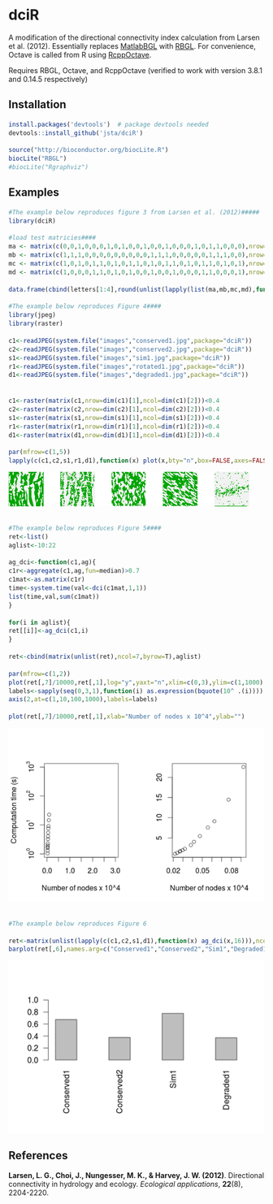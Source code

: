 dciR
====

A modification of the directional connectivity index calculation from Larsen et al. (2012). Essentially replaces [MatlabBGL](http://dgleich.github.com/matlab-bgl/) with [RBGL](http://www.bioconductor.org/packages/release/bioc/html/RBGL.html). For convenience, Octave is called from R using [RcppOctave](http://cran.r-project.org/web/packages/RcppOctave/index.html).

Requires RBGL, Octave, and RcppOctave (verified to work with version 3.8.1 and 0.14.5 respectively)



## Installation
  ```R
  install.packages('devtools')  # package devtools needed
  devtools::install_github('jsta/dciR')
  
  source("http://bioconductor.org/biocLite.R")
  biocLite("RBGL")
  #biocLite("Rgraphviz")
  ```
  
## Examples
   ```R
   #The example below reproduces figure 3 from Larsen et al. (2012)#####
   library(dciR)
      
   #load test matricies####
   ma <- matrix(c(0,0,1,0,0,0,1,0,1,0,0,1,0,0,1,0,0,0,1,0,1,1,0,0,0),nrow=5,byrow=T)
   mb <- matrix(c(1,1,1,0,0,0,0,0,0,0,0,0,1,1,1,0,0,0,0,0,1,1,1,0,0),nrow=5,byrow=T)
   mc <- matrix(c(1,0,1,0,1,1,0,1,0,1,1,0,1,0,1,1,0,1,0,1,1,0,1,0,1),nrow=5,byrow=T)
   md <- matrix(c(1,0,0,0,1,1,0,1,0,1,0,0,1,0,0,1,0,0,0,1,1,0,0,0,1),nrow=5,byrow=T)
   
   data.frame(cbind(letters[1:4],round(unlist(lapply(list(ma,mb,mc,md),function(x) dci(x,1,1))),3)))
   
   #The example below reproduces Figure 4####
   library(jpeg)
   library(raster)
   
   c1<-readJPEG(system.file("images","conserved1.jpg",package="dciR"))
   c2<-readJPEG(system.file("images","conserved2.jpg",package="dciR"))
   s1<-readJPEG(system.file("images","sim1.jpg",package="dciR"))
   r1<-readJPEG(system.file("images","rotated1.jpg",package="dciR"))
   d1<-readJPEG(system.file("images","degraded1.jpg",package="dciR"))
   
   
   c1<-raster(matrix(c1,nrow=dim(c1)[1],ncol=dim(c1)[2]))<0.4
   c2<-raster(matrix(c2,nrow=dim(c2)[1],ncol=dim(c2)[2]))<0.4
   s1<-raster(matrix(s1,nrow=dim(s1)[1],ncol=dim(s1)[2]))<0.4
   r1<-raster(matrix(r1,nrow=dim(r1)[1],ncol=dim(r1)[2]))<0.4
   d1<-raster(matrix(d1,nrow=dim(d1)[1],ncol=dim(d1)[2]))<0.4
   
   par(mfrow=c(1,5))
   lapply(c(c1,c2,s1,r1,d1),function(x) plot(x,bty="n",box=FALSE,axes=FALSE,legend=FALSE))
   ```
  
   ![](inst/images/fig4.png)
   
   ```R
   
   #The example below reproduces Figure 5####
   ret<-list()
   aglist<-10:22
   
   ag_dci<-function(c1,ag){
   c1r<-aggregate(c1,ag,fun=median)>0.7
   c1mat<-as.matrix(c1r)
   time<-system.time(val<-dci(c1mat,1,1))
   list(time,val,sum(c1mat))
   }
      
   for(i in aglist){
   ret[[i]]<-ag_dci(c1,i)
   }
      
   ret<-cbind(matrix(unlist(ret),ncol=7,byrow=T),aglist)
   
   par(mfrow=c(1,2))
   plot(ret[,7]/10000,ret[,1],log="y",yaxt="n",xlim=c(0,3),ylim=c(1,1000),xlab="Number of nodes x 10^4",ylab="Computation time (s)")
   labels<-sapply(seq(0,3,1),function(i) as.expression(bquote(10^ .(i))))
   axis(2,at=c(1,10,100,1000),labels=labels)
   
   plot(ret[,7]/10000,ret[,1],xlab="Number of nodes x 10^4",ylab="")
   
   ```
   ![](inst/images/fig5.png)
   ```R
      
   #The example below reproduces Figure 6
   
   ret<-matrix(unlist(lapply(c(c1,c2,s1,d1),function(x) ag_dci(x,16))),ncol=7,byrow=T)
   barplot(ret[,6],names.arg=c("Conserved1","Conserved2","Sim1","Degraded1"),ylim=c(0,1),las=2)
   ```
   
   ![](inst/images/fig6.png)
      
   
## References 

**Larsen, L. G., Choi, J., Nungesser, M. K., & Harvey, J. W. (2012)**. Directional connectivity in hydrology and ecology. *Ecological applications*, **22**(8), 2204-2220.